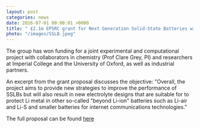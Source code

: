 ```yaml
---
layout: post
categories: news
date: 2016-07-01 00:00:01 +0000
title: " £2.1m EPSRC grant for Next Generation Solid-State Batteries with collaborators"
photo: "/images/SSLB.jpeg"
---
```


 The group has won funding for a joint experimental and computational project with collaborators in chemistry (Prof Clare Grey, PI) and researchers at Imperial College and the University of Oxford, as well as industrial partners.

An excerpt from the grant proposal discusses the objective: "Overall, the project aims to provide new strategies to improve the performance of SSLBs but will also result in new electrolyte designs that are suitable for to protect Li metal in other so-called "beyond Li-ion" batteries such as Li-air and Li-S and smaller batteries for internet communications technologies."

The full proposal can be found [here](http://gow.epsrc.ac.uk/NGBOViewGrant.aspx?GrantRef=EP/P003532/1)

